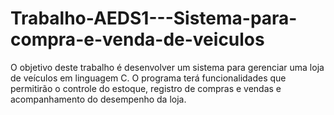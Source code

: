# Trabalho-AEDS1---Sistema-para-compra-e-venda-de-veiculos
O objetivo deste trabalho é desenvolver um sistema para gerenciar uma loja de veículos em linguagem C. O programa terá funcionalidades que permitirão o controle do estoque, registro de compras e vendas e acompanhamento do desempenho da loja.
